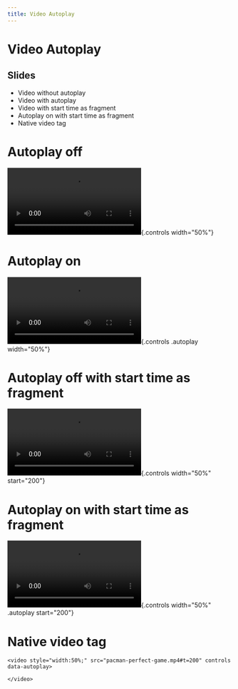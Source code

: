 ```yaml
---
title: Video Autoplay
---
```


# Video Autoplay

## Slides

-   Video without autoplay
-   Video with autoplay
-   Video with start time as fragment
-   Autoplay on with start time as fragment
-   Native video tag

# Autoplay off

![](pacman-perfect-game.mp4){.controls width="50%"}

# Autoplay on

![](pacman-perfect-game.mp4){.controls .autoplay width="50%"}

# Autoplay off with start time as fragment

![](pacman-perfect-game.mp4){.controls width="50%" start="200"}

# Autoplay on with start time as fragment

![](pacman-perfect-game.mp4){.controls width="50%" .autoplay start="200"}

# Native video tag

```{=html}
<video style="width:50%;" src="pacman-perfect-game.mp4#t=200" controls data-autoplay>
```
```{=html}
</video>
```
